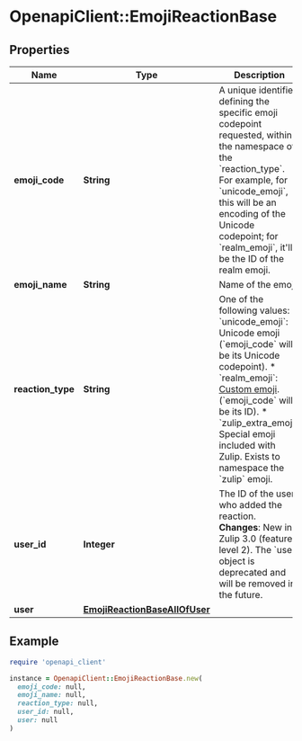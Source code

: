 # OpenapiClient::EmojiReactionBase

## Properties

| Name | Type | Description | Notes |
| ---- | ---- | ----------- | ----- |
| **emoji_code** | **String** | A unique identifier, defining the specific emoji codepoint requested, within the namespace of the &#x60;reaction_type&#x60;.  For example, for &#x60;unicode_emoji&#x60;, this will be an encoding of the Unicode codepoint; for &#x60;realm_emoji&#x60;, it&#39;ll be the ID of the realm emoji.  | [optional] |
| **emoji_name** | **String** | Name of the emoji.  | [optional] |
| **reaction_type** | **String** | One of the following values:  * &#x60;unicode_emoji&#x60;: Unicode emoji (&#x60;emoji_code&#x60; will be its Unicode   codepoint). * &#x60;realm_emoji&#x60;: [Custom emoji](/help/add-custom-emoji).   (&#x60;emoji_code&#x60; will be its ID). * &#x60;zulip_extra_emoji&#x60;: Special emoji included with Zulip.  Exists to   namespace the &#x60;zulip&#x60; emoji.  | [optional] |
| **user_id** | **Integer** | The ID of the user who added the reaction.  **Changes**: New in Zulip 3.0 (feature level 2). The &#x60;user&#x60; object is deprecated and will be removed in the future.  | [optional] |
| **user** | [**EmojiReactionBaseAllOfUser**](EmojiReactionBaseAllOfUser.md) |  | [optional] |

## Example

```ruby
require 'openapi_client'

instance = OpenapiClient::EmojiReactionBase.new(
  emoji_code: null,
  emoji_name: null,
  reaction_type: null,
  user_id: null,
  user: null
)
```

